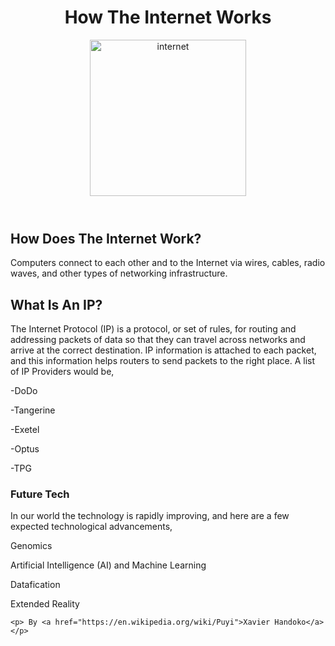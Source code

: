 
<!DOCTYPE html>
<html>
    <head>
</head>
<body>
    <header>
        <h1 style="text-align:center;"> How The Internet Works </h1>
     <aside>
      <img src="https://media.geeksforgeeks.org/wp-content/uploads/20230420093202/Internet-image-(2).webp" alt="internet" style="width:250px;height:250px;">
    </aside>
    </header>
    <section>
        <h2>How Does The Internet Work?</h2>
        <p title="">Computers connect to each other and to the Internet via wires, cables, radio waves, and other types of networking infrastructure.</p>
    </section>
    <section>
        <h2>What Is An IP?</h2>
        <p> The Internet Protocol (IP) is a protocol, or set of rules, for routing and addressing packets of data so that they can travel across networks and arrive at the correct destination. IP information is attached to each packet, and this information helps routers to send packets to the right place. A list of IP Providers would be,</p>
        <p>-DoDo </p>
        <p>-Tangerine</p>
        <p>-Exetel</p>
        <p>-Optus</p>
        <p>-TPG</p>
    </section>
    <section>
        <h3> Future Tech </h3>
        <p> In our world the technology is rapidly improving, and here are a few expected technological advancements,</p>
        <p>Genomics</p>
        <p>Artificial Intelligence (AI) and Machine Learning</p>
        <p>Datafication</p>
        <p>Extended Reality</p>
        <p><Robotic Press Automation/p>
    </section>

    <p> By <a href="https://en.wikipedia.org/wiki/Puyi">Xavier Handoko</a> </p>
</body>
</html>
